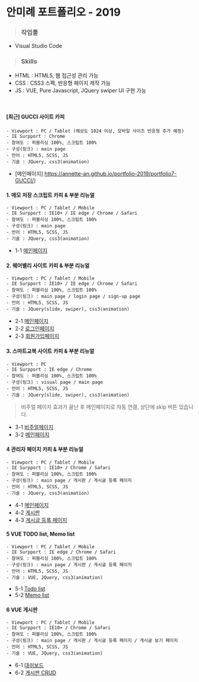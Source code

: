# 안미례 포트폴리오 - 2019
 > ### 작업툴 
 
  - Visual Studio Code

 > ### Skills

  - HTML : HTML5, 웹 접근성 관리 가능
  - CSS : CSS3 스펙, 반응형 페이지 제작 가능
  - JS : VUE, Pure Javascript, JQuery swiper UI 구현 가능
<br>

#### [최근] GUCCI 사이트 카피
    - Viewport : PC / Tablet (해상도 1024 이상, 모바일 사이즈 반응형 추가 예정)
    - IE Surpport : Chrome
    - 참여도 : 퍼블리싱 100%, 스크립트 100% 
    - 구성(링크) : main page
    - 언어 : HTML5, SCSS, JS 
    - 기술 : JQuery, css3(animation)
    
 - [메인페이지] https://annette-an.github.io/portfolio-2019/portfolio7-GUCCI/)

#### 1. 메모 저장 스크립트 카피 & 부분 리뉴얼 
    - Viewport : PC / Tablet / Mobile
    - IE Surpport : IE10+ / IE edge / Chrome / Safari
    - 참여도 : 퍼블리싱 100%, 스크립트 100% 
    - 구성(링크) : main page
    - 언어 : HTML5, SCSS, JS 
    - 기술 : JQuery, css3(animation)
    
 - 1-1 [메인페이지](https://annette-an.github.io/portfolio-2019/portfolio1-memo_script)
        
#### 2. 웨어벨리 사이트 카피 & 부분 리뉴얼
    - Viewport : PC / Tablet / Mobile 
    - IE Surpport : IE10+ / IE edge / Chrome / Safari
    - 참여도 : 퍼블리싱 100%, 스크립트 100% 
    - 구성(링크) : main page / login page / sign-up page 
    - 언어 : HTML5, SCSS, JS 
    - 기술 : JQuery(slide, swiper), css3(animation)
    
 - 2-1 [메인페이지](https://annette-an.github.io/portfolio-2019/portfolio2-warevalley/)
 - 2-2 [로그인페이지](https://annette-an.github.io/portfolio-2019/portfolio2-warevalley/page/sign-in.html)
 - 2-3 [회원가입페이지](https://annette-an.github.io/portfolio-2019/portfolio2-warevalley/page/sign-up.html)

#### 3. 스마트교복 사이트 카피 & 부분 리뉴얼
    - Viewport : PC
    - IE Surpport : IE edge / Chrome
    - 참여도 : 퍼블리싱 100%, 스크립트 100% 
    - 구성(링크) : visual page / main page
    - 언어 : HTML5, SCSS, JS 
    - 기술 : JQuery(slide, swiper), css3(animation)
 
 > 비주얼 페이지 효과가 끝난 후 메인페이지로 자동 연결, 상단에 skip 버튼 있습니다.
 
 - 3-1 [비주얼페이지](https://annette-an.github.io/portfolio-2019/portfolio3-smart_uniform/)
 - 3-2 [메인페이지](https://annette-an.github.io/portfolio-2019/portfolio3-smart_uniform/)

#### 4 관리자 페이지 카피 & 부분 리뉴얼
    - Viewport : PC / Tablet / Mobile 
    - IE Surpport : IE10+ / Chrome / Safari
    - 참여도 : 퍼블리싱 100%, 스크립트 100% 
    - 구성(링크) : main page / 게시판 / 게시글 등록 페이지
    - 언어 : HTML5, SCSS, JS 
    - 기술 : JQuery, css3(animation)
    
 - 4-1 [메인페이지](https://annette-an.github.io/portfolio-2019/portfolio4-admin_design/)
 - 4-2 [게시판](https://annette-an.github.io/portfolio-2019/portfolio4-admin_design/page/subpage-list.html)
 - 4-3 [게시글 등록 페이지](https://annette-an.github.io/portfolio-2019/portfolio4-admin_design/page/subpage-write.html)

#### 5 VUE TODO list, Memo list 
    - Viewport : PC / Tablet / Mobile 
    - IE Surpport : IE edge / Chrome / Safari
    - 참여도 : 퍼블리싱 100%, 스크립트 100%
    - 구성(링크) : main page / 게시판 / 게시글 등록 페이지
    - 언어 : HTML5, SCSS, JS 
    - 기술 : VUE, JQuery, css3(animation)

- 5-1 [Todo list](https://annette-an.github.io/portfolio-2019/portfolio5-todolist_vue/dist/#/todolist)
- 5-2 [Memo list](https://annette-an.github.io/portfolio-2019/portfolio5-todolist_vue/dist/#/memolist)

#### 6 VUE 게시판
    - Viewport : PC / Tablet / Mobile 
    - IE Surpport : IE10+ / Chrome / Safari
    - 참여도 : 퍼블리싱 100%, 스크립트 100%
    - 구성(링크) : main page / 게시판 / 게시글 등록 페이지 / 게시글 보기 페이지
    - 언어 : HTML5, SCSS, JS 
    - 기술 : VUE, JQuery, css3(animation)

- 6-1 [대쉬보드](https://annette-an.github.io/portfolio-2019/portfolio6-board_vue/dist/#/)
- 6-2 [게시판 CRUD](https://annette-an.github.io/portfolio-2019/portfolio6-board_vue/dist/#/board-list)